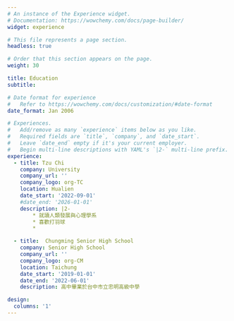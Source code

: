 ```yaml
---
# An instance of the Experience widget.
# Documentation: https://wowchemy.com/docs/page-builder/
widget: experience

# This file represents a page section.
headless: true

# Order that this section appears on the page.
weight: 30

title: Education
subtitle:

# Date format for experience
#   Refer to https://wowchemy.com/docs/customization/#date-format
date_format: Jan 2006

# Experiences.
#   Add/remove as many `experience` items below as you like.
#   Required fields are `title`, `company`, and `date_start`.
#   Leave `date_end` empty if it's your current employer.
#   Begin multi-line descriptions with YAML's `|2-` multi-line prefix.
experience:
  - title: Tzu Chi
    company: University
    company_url: ''
    company_logo: org-TC
    location: Hualien
    date_start: '2022-09-01'
    #date_end: '2026-01-01'
    description: |2-
        * 就讀人類發展與心理學系
        * 喜歡打羽球
        * 

  - title:  Chungming Senior High School
    company: Senior High School
    company_url: ''
    company_logo: org-CM
    location: Taichung
    date_start: '2019-01-01'
    date_end: '2022-06-01'
    description: 高中畢業於台中市立忠明高級中學

design:
  columns: '1'
---
```

